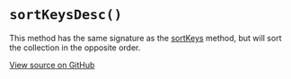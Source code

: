 # `sortKeysDesc()`
This method has the same signature as the [sortKeys](#sortkeys) method, but will sort the collection in the opposite order.

[View source on GitHub](https://github.com/ecrmnn/collect.js/blob/master/src/methods/sortKeysDesc.js)